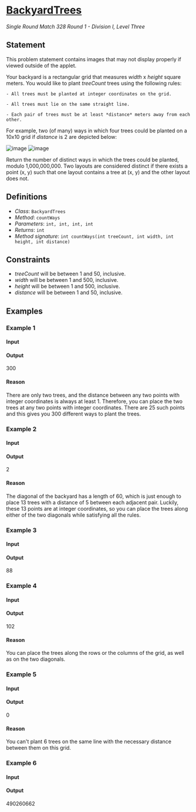 # [BackyardTrees](/tc?module=ProblemDetail&rd=10008&pm=6620)
*Single Round Match 328 Round 1 - Division I, Level Three*

## Statement
This problem statement contains images that may not display properly if viewed outside of the applet.

Your backyard is a rectangular grid that measures *width* x *height* square meters.  You would like to plant *treeCount* trees using the following rules: 

	- All trees must be planted at integer coordinates on the grid.

	- All trees must lie on the same straight line.

	- Each pair of trees must be at least *distance* meters away from each other.

For example, two (of many) ways in which four trees could be planted on a 10x10 grid if *distance* is 2 are depicted below:

![image](images/BackyardTrees1.png)   ![image](images/BackyardTrees2.png)

Return the number of distinct ways in which the trees could be planted, modulo 1,000,000,000.  Two layouts are considered distinct if there exists a point (x, y) such that one layout contains a tree at (x, y) and the other layout does not.

## Definitions
- *Class*: `BackyardTrees`
- *Method*: `countWays`
- *Parameters*: `int, int, int, int`
- *Returns*: `int`
- *Method signature*: `int countWays(int treeCount, int width, int height, int distance)`

## Constraints
- *treeCount* will be between 1 and 50, inclusive.
- *width* will be between 1 and 500, inclusive.
- *height* will be between 1 and 500, inclusive.
- *distance* will be between 1 and 50, inclusive.

## Examples
### Example 1
#### Input
<c></c>
#### Output
<c>300</c>
#### Reason
There are only two trees, and the distance between any two points with integer coordinates is always at least 1.  Therefore, you can place the two trees at any two points with integer coordinates.  There are 25 such points and this gives you 300 different ways to plant the trees.

### Example 2
#### Input
<c></c>
#### Output
<c>2</c>
#### Reason
The diagonal of the backyard has a length of 60, which is just enough to place 13 trees with a distance of 5 between each adjacent pair.  Luckily, these 13 points are at integer coordinates, so you can place the trees along either of the two diagonals while satisfying all the rules.

### Example 3
#### Input
<c></c>
#### Output
<c>88</c>
### Example 4
#### Input
<c></c>
#### Output
<c>102</c>
#### Reason
You can place the trees along the rows or the columns of the grid, as well as on the two diagonals.

### Example 5
#### Input
<c></c>
#### Output
<c>0</c>
#### Reason
You can't plant 6 trees on the same line with the necessary distance between them on this grid.

### Example 6
#### Input
<c></c>
#### Output
<c>490260662</c>

